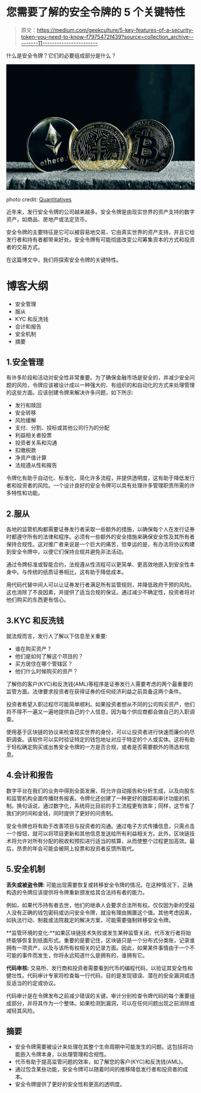 # 您需要了解的安全令牌的 5 个关键特性

> 原文：<https://medium.com/geekculture/5-key-features-of-a-security-token-you-need-to-know-f7975472f439?source=collection_archive---------11----------------------->

什么是安全令牌？它们的必要组成部分是什么？

![](img/83b8ee6e6f41617e423644229febee2b.png)

photo credit: [Quantitatives](https://unsplash.com/@quantitatives)

近年来，发行安全令牌的公司越来越多。安全令牌是由现实世界的资产支持的数字资产，如商品、房地产或法定货币。

安全令牌的主要特征是它可以被容易地交易，它由真实世界的资产支持，并且它给发行者和持有者都带来好处。安全令牌有可能彻底改变公司筹集资本的方式和投资者的交易方式。

在这篇博文中，我们将探索安全令牌的关键特性。

# 博客大纲

*   安全管理
*   服从
*   KYC 和反洗钱
*   会计和报告
*   安全机制
*   摘要

## 1.安全管理

有许多阶段和活动对安全性非常重要。为了确保金融市场是安全的，并减少安全问题的风险，令牌应该被设计成以一种强大的、有组织的和自动化的方式来处理管理的这些方面。应该创建令牌来解决许多问题，如下所示:

*   发行和赎回
*   安全转移
*   风险缓解
*   支付、分割、投标或其他公司行为的分配
*   利益相关者投票
*   投资者关系和沟通
*   扣缴税款
*   净资产值计算
*   法规遵从性和报告

令牌化有助于自动化、标准化、简化许多流程，并提供透明度，这有助于降低发行者和投资者的风险。一个设计良好的安全令牌可以具有处理许多管理职责所需的许多特性和功能。

## 2.服从

各地的监管机构都需要证券发行者采取一些额外的措施，以确保每个人在发行证券时都遵守所有的法律和程序。必须有一些额外的安全措施来确保安全性及其所有者保持合规性。这对推广者来说是一个巨大的痛苦，但幸运的是，有办法将协议构建到安全令牌中，以便它们保持合规并避免非法活动。

通过令牌标准或智能合约，法规遵从性流程可以更简单、更高效地嵌入到安全性本身中。与传统的纸质证券相比，这有助于降低成本。

用代码代替中间人可以让证券发行者满足所有监管规则，并降低政府干预的风险。这也消除了不良因素，并提供了适当合规的保证。通过减少不确定性，投资者将对他们购买的东西更有信心。

## 3.KYC 和反洗钱

就法规而言，发行人了解以下信息至关重要:

*   谁在购买资产？
*   他们是如何了解这个项目的？
*   买方居住在哪个管辖区？
*   他们什么时候购买的资产？

了解你的客户(KYC)和反洗钱(AML)等程序是证券发行人需要考虑的两个最重要的监管方面。法律要求投资者在获得证券的任何经济利益之前具备这两个条件。

投资者希望入职过程尽可能简单顺利。如果投资者想从不同的公司购买资产，他们将不得不一遍又一遍地提供自己的个人信息，因为每个供应商都会做自己的入职调查。

使用基于区块链的协议来检查现实世界的身份，可以让投资者进行快速而廉价的尽职调查。该软件可以实时验证特定的钱包地址对应于特定的个人或实体。这将有助于轻松确定购买或出售安全令牌的一方是否合规，或者是否需要额外的筛选和信息。

## 4.会计和报告

数字平台在我们的业务中得到全面发展，将允许自动报告和分析生成，以及向股东和监管机构全面传播财务报表。令牌化还创建了一种更好的跟踪和审计功能的机制。换句话说，通过数字化，系统将比目前的手工流程更有效率；同样，这节省了我们的时间和金钱，同时提供了更好的问责制。

安全令牌也将有助于改善项目与投资者的沟通。通过电子方式传播信息，只需点击一个按钮，就可以将项目更新和其他信息发送给所有利益相关方。此外，区块链技术将允许对所有分配的税收和预扣进行适当的核算，从而使整个过程更加高效。最后，昂贵的年会可能会被网上投票和投资者反馈所取代。

## 5.安全机制

**丢失或被盗令牌:** 可能出现需要恢复或转移安全令牌的情况。在这种情况下，正确构造的令牌应该提供将令牌重新颁发给其合法持有者的能力。

例如，如果代币持有者去世，他们的继承人会要求合法所有权。仅仅因为新的受益人没有正确的钱包密码或访问安全令牌，就没有理由搁置这个值。其他考虑因素，如执法行动、制裁或法院裁定的解决方案，可能需要强制转移安全令牌。

**监管环境的变化:**如果区块链技术失败或发生某种监管关闭，代币发行者将始终能够恢复到纸面形式。重要的是要记住，区块链只是一个分布式分类账，记录谁拥有一项资产，以及与该所有权相关的记录方面。因此，如果某件事情由于一个不可能的事件而发生，你将永远知道什么是拥有的，谁拥有它。

**代码审核:** 交易所、发行商和投资者需要看到代币的编程代码，以验证其安全性和健壮性。代码审计专家将检查每一行代码，目的是发现错误、潜在的安全漏洞或违反适当的约定或协议。

代码审计是在令牌发布之前减少错误的关键。审计分别检查令牌代码的每个重要组成部分，并将其作为一个整体。如果检测到漏洞，可以在任何问题出现之前消除或减轻其风险。

## 摘要

*   安全令牌需要被设计来处理在其整个生命周期中可能发生的问题。这包括将功能嵌入令牌本身，以处理管理和合规性。
*   代币有助于提高监管问题的效率，如了解您的客户(KYC)和反洗钱(AML)。
*   通过包含某些功能，安全令牌可以随着时间的推移降低发行者和投资者的成本。
*   安全令牌提供了更好的安全性和更高的透明度。